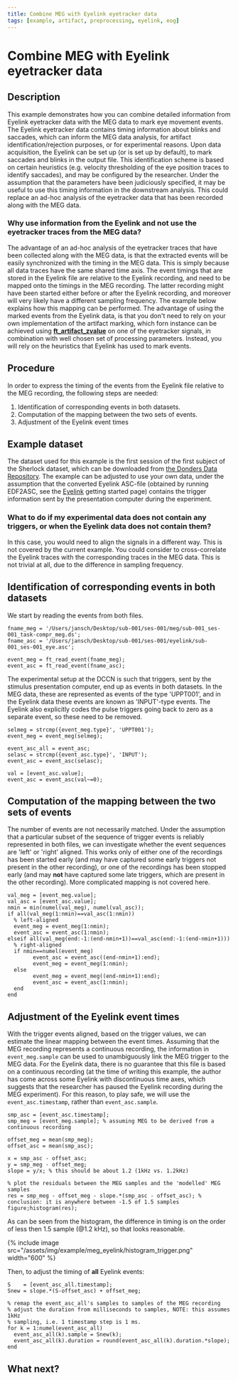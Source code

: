 ```yaml
---
title: Combine MEG with Eyelink eyetracker data
tags: [example, artifact, preprocessing, eyelink, eog]
---
```


# Combine MEG with Eyelink eyetracker data

## Description

This example demonstrates how you can combine detailed information from Eyelink eyetracker data with the MEG data to mark eye movement events. The Eyelink eyetracker data contains timing information about blinks and saccades, which can inform the MEG data analysis, for artifact identification/rejection purposes, or for experimental reasons. Upon data acquisition, the Eyelink can be set up (or is set up by default), to mark saccades and blinks in the output file. This identification scheme is based on certain heuristics (e.g. velocity thresholding of the eye position traces to identify saccades), and may be configured by the researcher. Under the assumption that the parameters have been judiciously specified, it may be useful to use this timing information in the downstream analysis. This could replace an ad-hoc analysis of the eyetracker data that has been recorded along with the MEG data.

### Why use information from the Eyelink and not use the eyetracker traces from the MEG data?

The advantage of an ad-hoc analysis of the eyetracker traces that have been collected along with the MEG data, is that the extracted events will be easily synchronized with the timing in the MEG data. This is simply because all data traces have the same shared time axis. The event timings that are stored in the Eyelink file are relative to the Eyelink recording, and need to be mapped onto the timings in the MEG recording. The latter recording might have been started either before or after the Eyelink recording, and moreover will very likely have a different sampling frequency. The example below explains how this mapping can be performed.
The advantage of using the marked events from the Eyelink data, is that you don't need to rely on your own implementation of the artifact marking, which forn instance can be achieved using **[ft_artifact_zvalue](/reference/ft_artifact_zvalue)** on one of the eyetracker signals, in combination with well chosen set of processing parameters. Instead, you will rely on the heuristics that Eyelink has used to mark events.  

## Procedure

In order to express the timing of the events from the Eyelink file relative to the MEG recording, the following steps are needed:

1. Identification of corresponding events in both datasets.
2. Computation of the mapping between the two sets of events.
3. Adjustment of the Eyelink event times

## Example dataset

The dataset used for this example is the first session of the first subject of the Sherlock dataset, which can be downloaded from [the Donders Data Repository](https://doi.org/10.34973/5rpw-rn92). The example can be adjusted to use your own data, under the assumption that the converted Eyelink ASC-file (obtained by running EDF2ASC, see the [Eyelink](/getting_started/eyelink) getting started page) contains the trigger information sent by the presentation computer during the experiment. 

### What to do if my experimental data does not contain any triggers, or when the Eyelink data does not contain them?

In this case, you would need to align the signals in a different way. This is not covered by the current example. You could consider to cross-correlate the Eyelink traces with the corresponding traces in the MEG data. This is not trivial at all, due to the difference in sampling frequency.

## Identification of corresponding events in both datasets

We start by reading the events from both files.

    fname_meg = '/Users/jansch/Desktop/sub-001/ses-001/meg/sub-001_ses-001_task-compr_meg.ds';
	fname_asc = '/Users/jansch/Desktop/sub-001/ses-001/eyelink/sub-001_ses-001_eye.asc';

	event_meg = ft_read_event(fname_meg);
	event_asc = ft_read_event(fname_asc);

The experimental setup at the DCCN is such that triggers, sent by the stimulus presentation computer, end up as events in both datasets. In the MEG data, these are represented as events of the type 'UPPT001', and in the Eyelink data these events are known as 'INPUT'-type events. The Eyelink also explicitly codes the pulse triggers going back to zero as a separate event, so these need to be removed.

	selmeg = strcmp({event_meg.type}', 'UPPT001');
	event_meg = event_meg(selmeg);
	
	event_asc_all = event_asc;
	selasc = strcmp({event_asc.type}', 'INPUT');
	event_asc = event_asc(selasc);
	
	val = [event_asc.value];
	event_asc = event_asc(val~=0);

## Computation of the mapping between the two sets of events

The number of events are not necessarily matched. Under the assumption that a particular subset of the sequence of trigger events is reliably represented in both files, we can investigate whether the event sequences are 'left' or 'right' aligned. This works only of either one of the recordings has been started early (and may have captured some early triggers not present in the other recording), or one of the recordings has been stopped early (and may **not** have captured some late triggers, which are present in the other recording). More complicated mapping is not covered here.

	val_meg = [event_meg.value];
	val_asc = [event_asc.value];
	nmin = min(numel(val_meg), numel(val_asc));
	if all(val_meg(1:nmin)==val_asc(1:nmin))
  	  % left-aligned
  	  event_meg = event_meg(1:nmin);
  	  event_asc = event_asc(1:nmin);
	elseif all(val_meg(end:-1:(end-nmin+1))==val_asc(end:-1:(end-nmin+1)))
  	  % right-aligned
  	  if nmin==numel(event_meg)
    	    event_asc = event_asc((end-nmin+1):end);
    	    event_meg = event_meg(1:nmin);
  	  else
    	    event_meg = event_meg((end-nmin+1):end);
    	    event_asc = event_asc(1:nmin);
  	  end
	end

## Adjustment of the Eyelink event times

With the trigger events aligned, based on the trigger values, we can estimate the linear mapping between the event times. Assuming that the MEG recording represents a continuous recording, the information in `event_meg.sample` can be used to unambiguously link the MEG trigger to the MEG data. For the Eyelink data, there is no guarantee that this file is based on a continuous recording (at the time of writing this example, the author has come across some Eyelink with discontinuous time axes, which suggests that the researcher has paused the Eyelink recording during the MEG experiment). For this reason, to play safe, we will use the `event_asc.timestamp`, rather than `event_asc.sample`.

	smp_asc = [event_asc.timestamp];
	smp_meg = [event_meg.sample]; % assuming MEG to be derived from a continuous recording
	
	offset_meg = mean(smp_meg);
	offset_asc = mean(smp_asc);
	
	x = smp_asc - offset_asc;
	y = smp_meg - offset_meg;
	slope = y/x; % this should be about 1.2 (1kHz vs. 1.2kHz)

	% plot the residuals between the MEG samples and the 'modelled' MEG samples
	res = smp_meg - offset_meg - slope.*(smp_asc - offset_asc); % conclusion: it is anywhere between -1.5 of 1.5 samples
	figure;histogram(res);

As can be seen from the histogram, the difference in timing is on the order of less then 1.5 sample (@1.2 kHz), so that looks reasonable.

{% include image src="/assets/img/example/meg_eyelink/histogram_trigger.png" width="600" %}

Then, to adjust the timing of **all** Eyelink events:

	S    = [event_asc_all.timestamp];
	Snew = slope.*(S-offset_asc) + offset_meg;
	
	% remap the event_asc_all's samples to samples of the MEG recording
	% adjust the duration from milliseconds to samples, NOTE: this assumes 1kHz
	% sampling, i.e. 1 timestamp step is 1 ms.
	for k = 1:numel(event_asc_all)
  	  event_asc_all(k).sample = Snew(k);
  	  event_asc_all(k).duration = round(event_asc_all(k).duration.*slope); 
	end

## What next?
